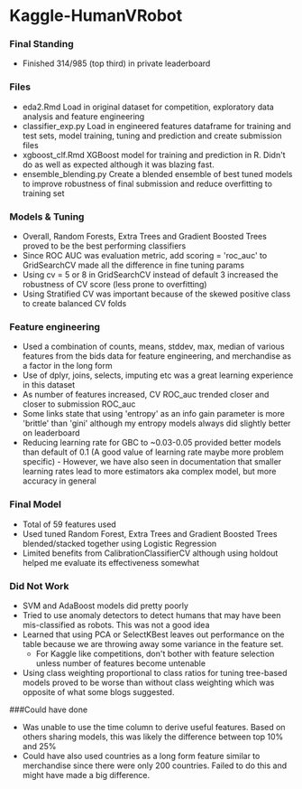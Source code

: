 # Kaggle-HumanVRobot

### Final Standing
- Finished 314/985 (top third) in private leaderboard 

### Files
- eda2.Rmd 
Load in original dataset for competition, exploratory data analysis and feature engineering
- classifier_exp.py
Load in engineered features dataframe for training and test sets, model training, tuning and prediction and create submission files
- xgboost_clf.Rmd
XGBoost model for training and prediction in R. Didn't do as well as expected although it was blazing fast.
- ensemble_blending.py
Create a blended ensemble of best tuned models to improve robustness of final submission and reduce overfitting to training set

### Models & Tuning
- Overall, Random Forests, Extra Trees and Gradient Boosted Trees proved to be the best performing classifiers
- Since ROC AUC was evaluation metric, add scoring = 'roc_auc' to GridSearchCV made all the difference in fine tuning params
- Using cv = 5 or 8 in GridSearchCV instead of default 3 increased the robustness of CV score (less prone to overfitting)
- Using Stratified CV was important because of the skewed positive class to create balanced CV folds

### Feature engineering
- Used a combination of counts, means, stddev, max, median of various features from the bids data for feature engineering, and merchandise
 as a factor in the long form
- Use of dplyr, joins, selects, imputing etc was a great learning experience in this dataset
- As number of features increased, CV ROC_auc trended closer and closer to submission ROC_auc
- Some links state that using 'entropy' as an info gain parameter is more 'brittle' than 'gini' although my entropy models always did slightly better on leaderboard
- Reducing learning rate for GBC to ~0.03-0.05 provided better models than  default of 0.1 (A good value of learning rate maybe more problem specific)
		- However, we have also seen in documentation that smaller learning rates lead to more estimators aka complex model, but more accuracy in general

### Final Model
- Total of 59 features used
- Used tuned Random Forest, Extra Trees and Gradient Boosted Trees blended/stacked together using Logistic Regression
- Limited benefits from CalibrationClassifierCV although using holdout helped me evaluate its effectiveness somewhat

### Did Not Work
- SVM and AdaBoost models did pretty poorly
- Tried to use anomaly detectors to detect humans that may have been mis-classified as robots. This was not a good idea 
- Learned that using PCA or SelectKBest leaves out performance on the table because we are throwing away some variance in the feature set. 
  - For Kaggle like competitions, don't bother with feature selection unless number of features become untenable
- Using class weighting proportional to class ratios for tuning tree-based models proved to be worse than without class weighting which was opposite of what some blogs suggested.
  
###Could have done
- Was unable to use the time column to derive useful features. Based on others sharing models, this was likely the difference between top 10% and 25%
- Could have also used countries as a long form feature similar to merchandise since there were only 200 countries. Failed to do this and might have made a big difference. 


